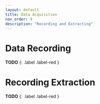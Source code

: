 ```yaml
---
layout: default
title: Data Acquisition
nav_order: 9
description: "Recording and Extracting"
---
```


# Data Recording
**TODO**
{: .label .label-red }

# Recording Extraction
**TODO**
{: .label .label-red }